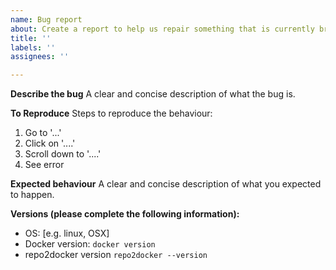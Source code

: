 ```yaml
---
name: Bug report
about: Create a report to help us repair something that is currently broken
title: ''
labels: ''
assignees: ''

---
```


**Describe the bug**
A clear and concise description of what the bug is.

**To Reproduce**
Steps to reproduce the behaviour:
1. Go to '...'
2. Click on '....'
3. Scroll down to '....'
4. See error

**Expected behaviour**
A clear and concise description of what you expected to happen.

**Versions (please complete the following information):**
 - OS: [e.g. linux, OSX]
 - Docker version: `docker version`
 - repo2docker version `repo2docker --version`

